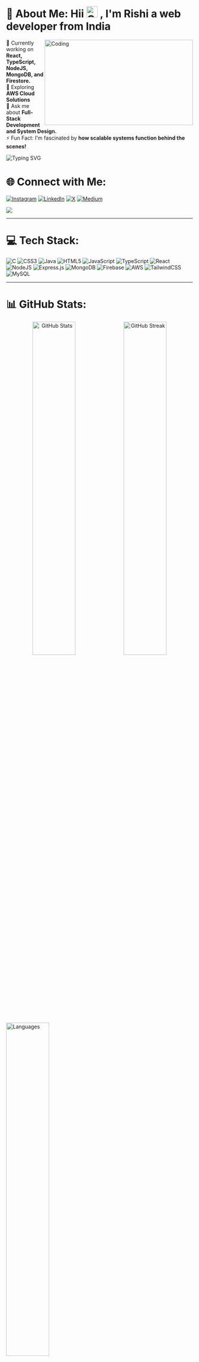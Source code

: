 # 💫 About Me: Hii <img src="https://github.com/user-attachments/assets/bf98246a-4dd5-4c28-8b20-38ffafe45331" alt="CuteCatGIF" width="30" height="30"/> , I'm Rishi a web developer from India


<img align="right" src="https://user-images.githubusercontent.com/74038190/212750672-2f3f2b50-c84f-4ed8-a60a-849ae69ff9df.gif" alt="Coding" width="400" height="230"/>

🔭 Currently working on **React, TypeScript, NodeJS, MongoDB, and Firestore.**  
🌱 Exploring **AWS Cloud Solutions**  
💬 Ask me about **Full-Stack Development and System Design.**  
⚡ Fun Fact: I'm fascinated by **how scalable systems function behind the scenes!**



![Typing SVG](https://readme-typing-svg.demolab.com?font=Fira+Code&size=22&pause=1000&color=F7DC6F&width=500&lines=Full+Stack+Developer+%7C+MERN+Specialist;Passionate+about+Scalable+Systems;Always+Learning+New+Technologies)



# 🌐 Connect with Me:
[![Instagram](https://img.shields.io/badge/Instagram-%23E4405F.svg?style=for-the-badge&logo=Instagram&logoColor=white)](https://instagram.com/cenation_rishi) 
[![LinkedIn](https://img.shields.io/badge/LinkedIn-%230077B5.svg?style=for-the-badge&logo=linkedin&logoColor=white)](https://linkedin.com/in/rishichaubey3105) 
[![X](https://img.shields.io/badge/X-black.svg?style=for-the-badge&logo=X&logoColor=white)](https://x.com/cenation_rishi) 
[![Medium](https://img.shields.io/badge/Medium-000000?style=for-the-badge&logo=medium&logoColor=white)](https://medium.com/@RishiChaubey)

![](https://visitcount.itsvg.in/api?id=RishiChaubey31&icon=7&color=12)

---

# 💻 Tech Stack:
![C](https://img.shields.io/badge/C-%23007ACC.svg?style=for-the-badge&logo=c&logoColor=white) 
![CSS3](https://img.shields.io/badge/CSS3-%231572B6.svg?style=for-the-badge&logo=css3&logoColor=white) 
![Java](https://img.shields.io/badge/Java-%23ED8B00.svg?style=for-the-badge&logo=openjdk&logoColor=white) 
![HTML5](https://img.shields.io/badge/HTML5-%23E34F26.svg?style=for-the-badge&logo=html5&logoColor=white) 
![JavaScript](https://img.shields.io/badge/JavaScript-%23F7DF1E.svg?style=for-the-badge&logo=javascript&logoColor=black) 
![TypeScript](https://img.shields.io/badge/TypeScript-%23007ACC.svg?style=for-the-badge&logo=typescript&logoColor=white) 
![React](https://img.shields.io/badge/React-%2361DAFB.svg?style=for-the-badge&logo=react&logoColor=black) 
![NodeJS](https://img.shields.io/badge/NodeJS-%23339933.svg?style=for-the-badge&logo=node.js&logoColor=white) 
![Express.js](https://img.shields.io/badge/Express.js-%23404d59.svg?style=for-the-badge&logo=express&logoColor=white) 
![MongoDB](https://img.shields.io/badge/MongoDB-%2347A248.svg?style=for-the-badge&logo=mongodb&logoColor=white) 
![Firebase](https://img.shields.io/badge/Firebase-%23FFA611.svg?style=for-the-badge&logo=firebase&logoColor=black) 
![AWS](https://img.shields.io/badge/AWS-%23FF9900.svg?style=for-the-badge&logo=amazon-aws&logoColor=white) 
![TailwindCSS](https://img.shields.io/badge/TailwindCSS-%2338B2AC.svg?style=for-the-badge&logo=tailwind-css&logoColor=white) 
![MySQL](https://img.shields.io/badge/MySQL-%2300A9E0.svg?style=for-the-badge&logo=mysql&logoColor=white)

---

# 📊 GitHub Stats:
<div align="center">
  <img src="https://github-readme-stats.vercel.app/api?username=RishiChaubey31&show_icons=true&theme=radical&hide_border=true" width="48%" alt="GitHub Stats"/>
  <img src="https://github-readme-streak-stats.herokuapp.com/?user=RishiChaubey31&theme=radical&hide_border=true" width="48%" alt="GitHub Streak"/>
</div>
<br>
<img src="https://github-readme-stats.vercel.app/api/top-langs/?username=RishiChaubey31&layout=compact&theme=radical&hide_border=true" width="48%" alt="Languages">

---

# 🏆 LeetCode Stats:
![LeetCode Stats](https://leetcard.jacoblin.cool/rishi_chaubey?theme=dark&font=Fira%20Code&ext=heatmap)

---

### 🔝 Top Contributed Repo:
![Contribution Stats](https://github-contributor-stats.vercel.app/api?username=RishiChaubey31&limit=5&theme=radical&combine_all_yearly_contributions=true)

---

### 🚀 Fun Badge:
![Profile Trophy](https://github-profile-trophy.vercel.app/?username=RishiChaubey31&theme=monokai&row=1)

---

*Designed with ❤️ by Rishi 🚀
